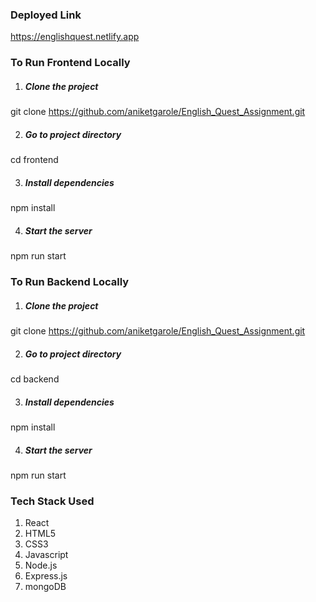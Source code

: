 ### Deployed Link

https://englishquest.netlify.app


### To Run Frontend Locally

1. ##### Clone the project
git clone https://github.com/aniketgarole/English_Quest_Assignment.git

2. ##### Go to project directory
cd frontend

3. ##### Install dependencies
npm install

4. ##### Start the server
npm run start


### To Run Backend Locally

1. ##### Clone the project
git clone https://github.com/aniketgarole/English_Quest_Assignment.git

2. ##### Go to project directory
cd backend

3. ##### Install dependencies
npm install

4. ##### Start the server
npm run start 



### Tech Stack Used
1. React
2. HTML5
3. CSS3
4. Javascript
5. Node.js
6. Express.js
7. mongoDB

